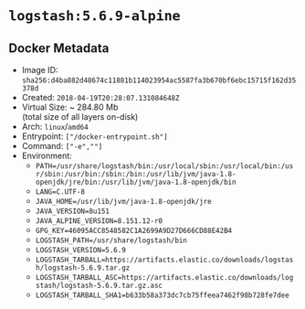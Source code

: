# `logstash:5.6.9-alpine`

## Docker Metadata

- Image ID: `sha256:d4ba882d48674c11881b114023954ac5587fa3b670bf6ebc15715f162d35378d`
- Created: `2018-04-19T20:28:07.131084648Z`
- Virtual Size: ~ 284.80 Mb  
  (total size of all layers on-disk)
- Arch: `linux`/`amd64`
- Entrypoint: `["/docker-entrypoint.sh"]`
- Command: `["-e",""]`
- Environment:
  - `PATH=/usr/share/logstash/bin:/usr/local/sbin:/usr/local/bin:/usr/sbin:/usr/bin:/sbin:/bin:/usr/lib/jvm/java-1.8-openjdk/jre/bin:/usr/lib/jvm/java-1.8-openjdk/bin`
  - `LANG=C.UTF-8`
  - `JAVA_HOME=/usr/lib/jvm/java-1.8-openjdk/jre`
  - `JAVA_VERSION=8u151`
  - `JAVA_ALPINE_VERSION=8.151.12-r0`
  - `GPG_KEY=46095ACC8548582C1A2699A9D27D666CD88E42B4`
  - `LOGSTASH_PATH=/usr/share/logstash/bin`
  - `LOGSTASH_VERSION=5.6.9`
  - `LOGSTASH_TARBALL=https://artifacts.elastic.co/downloads/logstash/logstash-5.6.9.tar.gz`
  - `LOGSTASH_TARBALL_ASC=https://artifacts.elastic.co/downloads/logstash/logstash-5.6.9.tar.gz.asc`
  - `LOGSTASH_TARBALL_SHA1=b633b58a373dc7cb75ffeea7462f98b728fe7dee`
